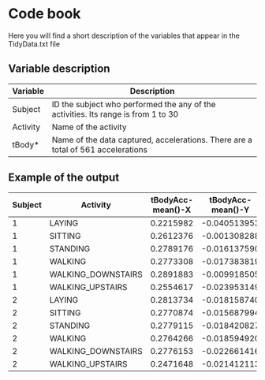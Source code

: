 # Code book
Here you will find a short description of the variables that appear in the TidyData.txt file

## Variable description
| Variable | Description|
|----------|------------|
|Subject | ID the subject who performed the any of the activities. Its range is from 1 to 30|
|Activity | Name of the activity|
|tBody*   | Name of the data captured, accelerations. There are a total of 561 accelerations|

## Example of the output 
|   Subject   |        Activity | tBodyAcc-mean()-X | tBodyAcc-mean()-Y | tBodyAcc-mean()-Z | tBodyAcc-std()-X|
|-------------|-----------------|-------------------|-------------------|-------------------|-----------------|
|        1    |         LAYING  |       0.2215982   |   -0.040513953    |   -0.1132036     | -0.92805647      |
|        1    |        SITTING  |       0.2612376   |   -0.001308288    |   -0.1045442     | -0.97722901      |
|        1    |       STANDING  |       0.2789176   |   -0.016137590    |   -0.1106018     | -0.99575990      |
|       1     |       WALKING   |      0.2773308    |  -0.017383819     |  -0.1111481      |-0.28374026       |
|        1    |WALKING_DOWNSTAIRS |    0.2891883    |  -0.009918505     |  -0.1075662      | 0.03003534       |
|        1    |WALKING_UPSTAIRS   |      0.2554617  |    -0.023953149   |    -0.0973020    |  -0.35470803     |
|        2    |         LAYING    |     0.2813734   |   -0.018158740    |   -0.1072456     | -0.97405946      |
|        2    |        SITTING    |     0.2770874   |   -0.015687994    |   -0.1092183     | -0.98682228      |
|        2    |       STANDING    |    0.2779115    |  -0.018420827     |  -0.1059085      | -0.98727189      |
|       2     |       WALKING     |    0.2764266    |  -0.018594920     |  -0.1055004      |   -0.42364284    |
|       2     |WALKING_DOWNSTAIRS |     0.2776153   |   -0.022661416    |   -0.1168129     | 0.04636668       |
|       2     |WALKING_UPSTAIRS   |      0.2471648  |    -0.021412113   |    -0.1525139    |  -0.30437641     |
